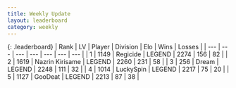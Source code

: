 ```yaml
---
title: Weekly Update
layout: leaderboard
category: weekly
---
```


{: .leaderboard}
| Rank | LV | Player | Division | Elo | Wins | Losses |
| --- | --- | --- | --- | --- | --- | --- |
| <span data-change="19">1</span> | 1149 | <span title="ID: 353063">Regicide</span> | LEGEND | <span data-change="258">2274</span> | <span data-change="93">156</span> | <span data-change="36">82</span> |
| <span data-change="-1">2</span> | 1619 | <span title="ID: 315148">Nazrin Kirisame</span> | LEGEND | <span data-change="57">2260</span> | <span data-change="94">231</span> | <span data-change="28">58</span> |
| <span data-change="1">3</span> | 256 | <span title="ID: 573202">Dream</span> | LEGEND | <span data-change="139">2248</span> | <span data-change="53">111</span> | <span data-change="12">32</span> |
| <span data-change="-2">4</span> | 1014 | <span title="ID: 498412">LuckySpin</span> | LEGEND | <span data-change="64">2217</span> | <span data-change="19">75</span> | <span data-change="5">20</span> |
| <span data-change="10">5</span> | 1127 | <span title="ID: 416373">GooDeat</span> | LEGEND | <span data-change="189">2213</span> | <span data-change="59">87</span> | <span data-change="19">38</span> |